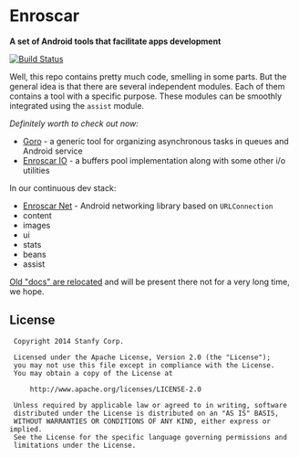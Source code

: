 Enroscar
=======

**A set of Android tools that facilitate apps development**

[![Build Status](https://secure.travis-ci.org/stanfy/enroscar.png?branch=master)](http://travis-ci.org/stanfy/enroscar)

Well, this repo contains pretty much code, smelling in some parts.
But the general idea is that there are several independent modules. Each of them contains
a tool with a specific purpose. These modules can be smoothly integrated using the `assist` module.

*Definitely worth to check out now:*
* [Goro](goro) - a generic tool for organizing asynchronous tasks in queues and Android service
* [Enroscar IO](io) - a buffers pool implementation along with some other i/o utilities

In our continuous dev stack:
* [Enroscar Net](net) - Android networking library based on `URLConnection`
* content
* images
* ui
* stats
* beans
* assist

[Old "docs" are relocated](README_OLD.md)
and will be present there not for a very long time, we hope.

License
-------

     Copyright 2014 Stanfy Corp.

     Licensed under the Apache License, Version 2.0 (the "License");
     you may not use this file except in compliance with the License.
     You may obtain a copy of the License at

         http://www.apache.org/licenses/LICENSE-2.0

     Unless required by applicable law or agreed to in writing, software
     distributed under the License is distributed on an "AS IS" BASIS,
     WITHOUT WARRANTIES OR CONDITIONS OF ANY KIND, either express or implied.
     See the License for the specific language governing permissions and
     limitations under the License.
